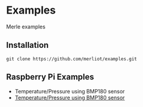# Examples
Merle examples

## Installation
```
git clone https://github.com/merliot/examples.git
```

## Raspberry Pi Examples
* Temperature/Pressure using BMP180 sensor
* [Temperature/Pressure using BMP180 sensor](https://www.google.com)
